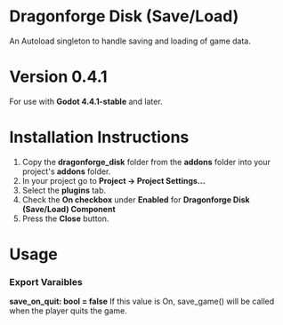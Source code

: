 # Dragonforge Disk (Save/Load)
An Autoload singleton to handle saving and loading of game data.
# Version 0.4.1
For use with **Godot 4.4.1-stable** and later.
# Installation Instructions
1. Copy the **dragonforge_disk** folder from the **addons** folder into your project's **addons** folder.
2. In your project go to **Project -> Project Settings...**
3. Select the **plugins** tab.
4. Check the **On checkbox** under **Enabled** for **Dragonforge Disk (Save/Load) Component**
5. Press the **Close** button.
# Usage
### Export Varaibles
**save_on_quit: bool = false** If this value is On, save_game() will be called when the player quits the game.
